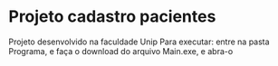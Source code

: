 # Projeto cadastro pacientes
 Projeto desenvolvido na faculdade Unip
 Para executar: entre na pasta Programa, e faça o download do arquivo Main.exe, e abra-o
